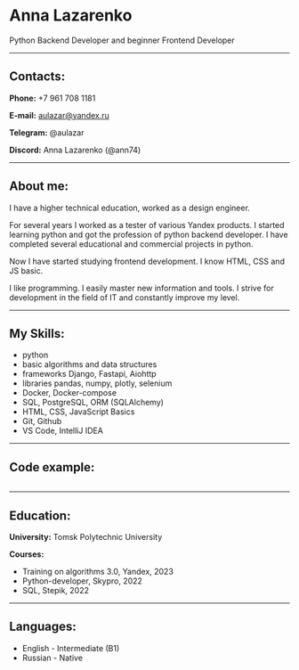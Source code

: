 # Anna Lazarenko
Python Backend Developer and beginner Frontend Developer
***
## Contacts:
**Phone:** +7 961 708 1181

**E-mail:** aulazar@yandex.ru

**Telegram:** @aulazar

**Discord:** Anna Lazarenko (@ann74)

***
## About me:
I have a higher technical education, worked as a design engineer.

For several years I worked as a tester of various Yandex products. I started learning python and got the profession of python backend developer. I have completed several educational and commercial projects in python.

Now I have started studying frontend development. I know HTML, CSS and JS basic.

I like programming. I easily master new information and tools. I strive for development in the field of IT and constantly improve my level.
***
## My Skills:
- python
- basic algorithms and data structures
- frameworks Django, Fastapi, Aiohttp
- libraries pandas, numpy, plotly, selenium
- Docker, Docker-compose
- SQL, PostgreSQL, ORM (SQLAlchemy)
- HTML, CSS, JavaScript Basics
- Git, Github
- VS Code, IntelliJ IDEA
***
## Code example:
```javascript

```
***
## Education:
**University:** Tomsk Polytechnic University

**Courses:**
- Training on algorithms 3.0, Yandex, 2023
- Python-developer, Skypro, 2022
- SQL, Stepik, 2022
***
## Languages:
- English - Intermediate (B1)
- Russian - Native
